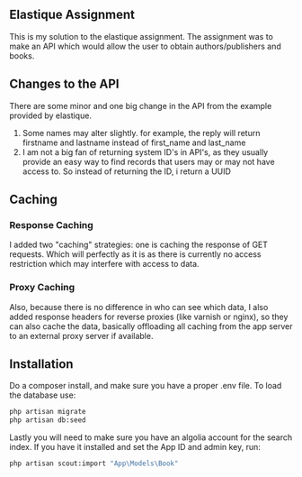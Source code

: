 ## Elastique Assignment

This is my solution to the elastique assignment. The assignment was 
to make an API which would allow the user to obtain authors/publishers and
books.

## Changes to the API
There are some minor and one big change in the API from the example 
provided by elastique.
 
 1. Some names may alter slightly. for example, the reply will return
    firstname and lastname instead of first_name and last_name
 2. I am not a big fan of returning system ID's in API's, as they
    usually provide an easy way to find records that users may or may
    not have access to. So instead of returning the ID, i return a
    UUID
    
## Caching

### Response Caching
I added two "caching" strategies: one is caching the response of GET
requests. Which will perfectly as it is as there is currently no 
access restriction which may interfere with access to data.

### Proxy Caching
Also, because there is no difference in who can see which data, I also
added response headers for reverse proxies (like varnish or nginx), so
they can also cache the data, basically offloading all caching from the
app server to an external proxy server if available.

## Installation
Do a composer install, and make sure you have a proper .env file.
To load the database use:

```bash
php artisan migrate
php artisan db:seed
```

Lastly you will need to make sure you have an algolia account for 
the search index. If you have it installed and set the App ID and
admin key, run:

```bash
php artisan scout:import "App\Models\Book"
```

